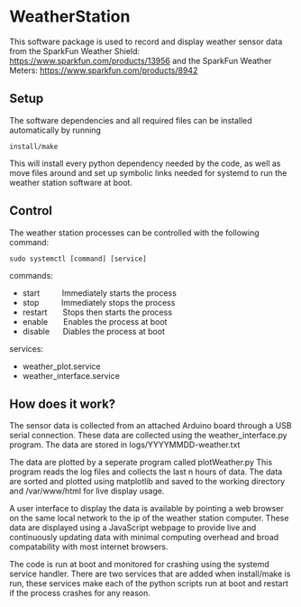 # WeatherStation
This software package is used to record and display weather sensor data
from the SparkFun Weather Shield:
https://www.sparkfun.com/products/13956
and the SparkFun Weather Meters:
https://www.sparkfun.com/products/8942

## Setup
The software dependencies and all required files can be installed automatically
by running 
```
install/make
```
This will install every python dependency 
needed by the code, as well as move files around and set up symbolic links
needed for systemd to run the weather station software at boot.

## Control
The weather station processes can be controlled with the following command:

```
sudo systemctl [command] [service]
```

commands:
* start     &nbsp;&nbsp;&nbsp;&nbsp;&nbsp;&nbsp;&nbsp;&nbsp;    Immediately starts the process
* stop      &nbsp;&nbsp;&nbsp;&nbsp;&nbsp;&nbsp;&nbsp;&nbsp;    Immediately stops the process
* restart   &nbsp;&nbsp;&nbsp;&nbsp;&nbsp;    Stops then starts the process
* enable    &nbsp;&nbsp;&nbsp;&nbsp;&nbsp;    Enables the process at boot
* disable   &nbsp;&nbsp;&nbsp;&nbsp;    Diables the process at boot

services:
* weather_plot.service
* weather_interface.service

## How does it work?
The sensor data is collected from an attached Arduino board through a USB
serial connection. These data are collected using the weather_interface.py
program. The data are stored in logs/YYYYMMDD-weather.txt

The data are plotted by a seperate program called plotWeather.py
This program reads the log files and collects the last n hours of data.
The data are sorted and plotted using matplotlib and saved to the working
directory and /var/www/html for live display usage.

A user interface to display the data is available by pointing a web browser
on the same local network to the ip of the weather station computer.
These data are displayed using a JavaScript webpage to provide live
and continuously updating data with minimal computing overhead and broad
compatability with most internet browsers.

The code is run at boot and monitored for crashing using the systemd service
handler. There are two services that are added when install/make is run,
these services make each of the python scripts run at boot and restart if
the process crashes for any reason.
